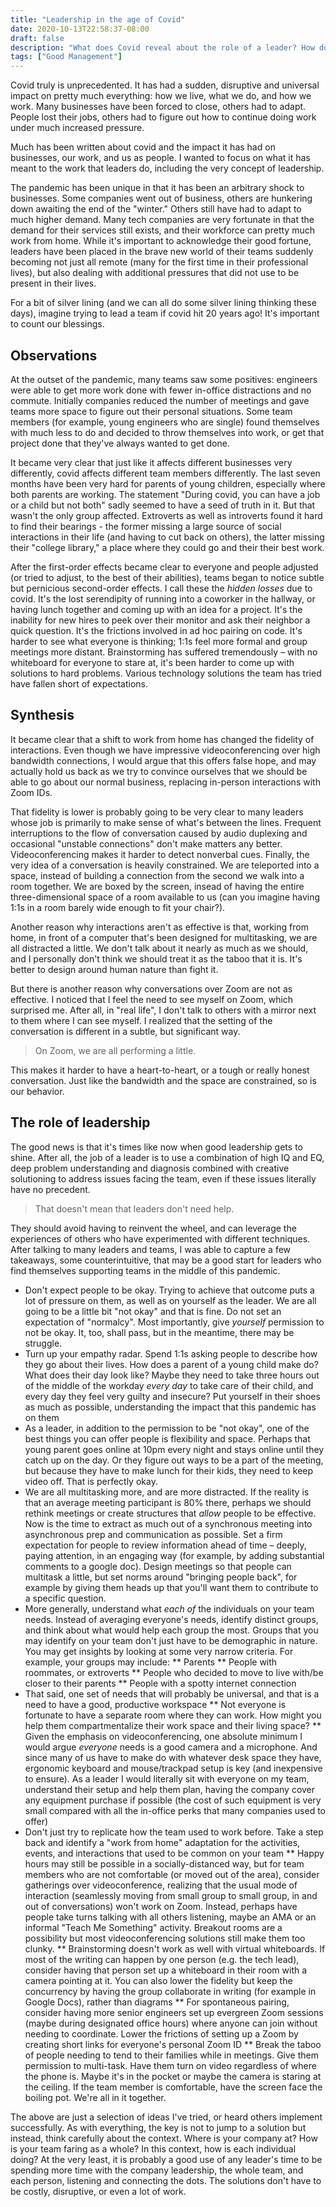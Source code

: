 ```yaml
---
title: "Leadership in the age of Covid"
date: 2020-10-13T22:58:37-08:00
draft: false
description: "What does Covid reveal about the role of a leader? How does this role need to change and what are some of the unintuitive observations, seven months in?"
tags: ["Good Management"]
---
```

Covid truly is unprecedented. It has had a sudden, disruptive and universal impact on pretty much everything: how we live, what we do, and how we work. Many businesses have been forced to close, others had to adapt. People lost their jobs, others had to figure out how to continue doing work under much increased pressure.

Much has been written about covid and the impact it has had on businesses, our work, and us as people. I wanted to focus on what it has meant to the work that leaders do, including the very concept of leadership.

The pandemic has been unique in that it has been an arbitrary shock to businesses. Some companies went out of business, others are hunkering down awaiting the end of the "winter." Others still have had to adapt to much higher demand. Many tech companies are very fortunate in that the demand for their services still exists, and their workforce can pretty much work from home. While it's important to acknowledge their good fortune, leaders have been placed in the brave new world of their teams suddenly becoming not just all remote (many for the first time in their professional lives), but also dealing with additional pressures that did not use to be present in their lives.

For a bit of silver lining (and we can all do some silver lining thinking these days), imagine trying to lead a team if covid hit 20 years ago! It's important to count our blessings.

## Observations

At the outset of the pandemic, many teams saw some positives: engineers were able to get more work done with fewer in-office distractions and no commute. Initially companies reduced the number of meetings and gave teams more space to figure out their personal situations. Some team members (for example, young engineers who are single) found themselves with much less to do and decided to throw themselves into work, or get that project done that they've always wanted to get done.

It became very clear that just like it affects different businesses very differently, covid affects different team members differently. The last seven months have been very hard for parents of young children, especially where both parents are working. The statement "During covid, you can have a job or a child but not both" sadly seemed to have a seed of truth in it. But that wasn't the only group affected. Extroverts as well as introverts found it hard to find their bearings - the former missing a large source of social interactions in their life (and having to cut back on others), the latter missing their "college library," a place where they could go and their their best work.

After the first-order effects became clear to everyone and people adjusted (or tried to adjust, to the best of their abilities), teams began to notice subtle but pernicious second-order effects. I call these the _hidden losses_ due to covid. It's the lost serendipity of running into a coworker in the hallway, or having lunch together and coming up with an idea for a project. It's the inability for new hires to peek over their monitor and ask their neighbor a quick question. It's the frictions involved in ad hoc pairing on code. It's harder to see what everyone is thinking; 1:1s feel more formal and group meetings more distant. Brainstorming has suffered tremendously – with no whiteboard for everyone to stare at, it's been harder to come up with solutions to hard problems. Various technology solutions the team has tried have fallen short of expectations.

## Synthesis

It became clear that a shift to work from home has changed the fidelity of interactions. Even though we have impressive videoconferencing over high bandwidth connections, I would argue that this offers false hope, and may actually hold us back as we try to convince ourselves that we should be able to go about our normal business, replacing in-person interactions with Zoom IDs.

That fidelity is lower is probably going to be very clear to many leaders whose job is primarily to make sense of what's between the lines. Frequent interruptions to the flow of conversation caused by audio duplexing and occasional "unstable connections" don't make matters any better. Videoconferencing makes it harder to detect nonverbal cues. Finally, the very idea of a conversation is heavily constrained. We are teleported into a space, instead of building a connection from the second we walk into a room together. We are boxed by the screen, insead of having the entire three-dimensional space of a room available to us (can you imagine having 1:1s in a room barely wide enough to fit your chair?).

Another reason why interactions aren't as effective is that, working from home, in front of a computer that's been designed for multitasking, we are all distracted a little. We don't talk about it nearly as much as we should, and I personally don't think we should treat it as the taboo that it is. It's better to design around human nature than fight it.

But there is another reason why conversations over Zoom are not as effective. I noticed that I feel the need to see myself on Zoom, which surprised me. After all, in "real life", I don't talk to others with a mirror next to them where I can see myself. I realized that the setting of the conversation is different in a subtle, but significant way.

> On Zoom, we are all performing a little.

This makes it harder to have a heart-to-heart, or a tough or really honest conversation. Just like the bandwidth and the space are constrained, so is our behavior.

## The role of leadership

The good news is that it's times like now when good leadership gets to shine. After all, the job of a leader is to use a combination of high IQ and EQ, deep problem understanding and diagnosis combined with creative solutioning to address issues facing the team, even if these issues literally have no precedent.

> That doesn't mean that leaders don't need help.

They should avoid having to reinvent the wheel, and can leverage the experiences of others who have experimented with different techniques. After talking to many leaders and teams, I was able to capture a few takeaways, some counterintuitive, that may be a good start for leaders who find themselves supporting teams in the middle of this pandemic.

* Don't expect people to be okay. Trying to achieve that outcome puts a lot of pressure on them, as well as on yourself as the leader. We are all going to be a little bit "not okay" and that is fine. Do not set an expectation of "normalcy". Most importantly, give _yourself_ permission to not be okay. It, too, shall pass, but in the meantime, there may be struggle.
* Turn up your empathy radar. Spend 1:1s asking people to describe how they go about their lives. How does a parent of a young child make do? What does their day look like? Maybe they need to take three hours out of the middle of the workday _every day_ to take care of their child, and every day they feel very guilty and insecure? Put yourself in their shoes as much as possible, understanding the impact that this pandemic has on them
* As a leader, in addition to the permission to be "not okay", one of the best things you can offer people is flexibility and space. Perhaps that young parent goes online at 10pm every night and stays online until they catch up on the day. Or they figure out ways to be a part of the meeting, but because they have to make lunch for their kids, they need to keep video off. That is perfectly okay.
* We are all multitasking more, and are more distracted. If the reality is that an average meeting participant is 80% there, perhaps we should rethink meetings or create structures that _allow_ people to be effective. Now is the time to extract as much out of a synchronous meeting into asynchronous prep and communication as possible. Set a firm expectation for people to review information ahead of time – deeply, paying attention, in an engaging way (for example, by adding substantial comments to a google doc). Design meetings so that people can multitask a little, but set norms around "bringing people back", for example by giving them heads up that you'll want them to contribute to a specific question.
* More generally, understand what _each of_ the individuals on your team needs. Instead of averaging everyone's needs, identify distinct groups, and think about what would help each group the most. Groups that you may identify on your team don't just have to be demographic in nature. You may get insights by looking at some very narrow criteria. For example, your groups may include:
** Parents
** People with roommates, or extroverts
** People who decided to move to live with/be closer to their parents
** People with a spotty internet connection
* That said, one set of needs that will probably be universal, and that is a need to have a good, productive workspace
** Not everyone is fortunate to have a separate room where they can work. How might you help them compartmentalize their work space and their living space?
** Given the emphasis on videoconferencing, one absolute minimum I would argue _everyone_ needs is a good camera and a microphone. And since many of us have to make do with whatever desk space they have, ergonomic keyboard and mouse/trackpad setup is key (and inexpensive to ensure). As a leader I would literally sit with everyone on my team, understand their setup and help them plan, having the company cover any equipment purchase if possible (the cost of such equipment is very small compared with all the in-office perks that many companies used to offer)
* Don't just try to replicate how the team used to work before. Take a step back and identify a "work from home" adaptation for the activities, events, and interactions that used to be common on your team
** Happy hours may still be possible in a socially-distanced way, but for team members who are not comfortable (or moved out of the area), consider gatherings over videoconference, realizing that the usual mode of interaction (seamlessly moving from small group to small group, in and out of conversations) won't work on Zoom. Instead, perhaps have people take turns talking with all others listening, maybe an AMA or an informal "Teach Me Something" activity. Breakout rooms are a possibility but most videoconferencing solutions still make them too clunky.
** Brainstorming doesn't work as well with virtual whiteboards. If most of the writing can happen by one person (e.g. the tech lead), consider having that person set up a whiteboard in their room with a camera pointing at it. You can also lower the fidelity but keep the concurrency by having the group collaborate in writing (for example in Google Docs), rather than diagrams
** For spontaneous pairing, consider having more senior engineers set up evergreen Zoom sessions (maybe during designated office hours) where anyone can join without needing to coordinate. Lower the frictions of setting up a Zoom by creating short links for everyone's personal Zoom ID
** Break the taboo of people needing to tend to their families while in meetings. Give them permission to multi-task. Have them turn on video regardless of where the phone is. Maybe it's in the pocket or maybe the camera is staring at the ceiling. If the team member is comfortable, have the screen face the boiling pot. We're all in it together.

The above are just a selection of ideas I've tried, or heard others implement successfully. As with everything, the key is not to jump to a solution but instead, think carefully about the context. Where is your company at? How is your team faring as a whole? In this context, how is each individual doing? At the very least, it is probably a good use of any leader's time to be spending more time with the company leadership, the whole team, and each person, listening and connecting the dots. The solutions don't have to be costly, disruptive, or even a lot of work.

